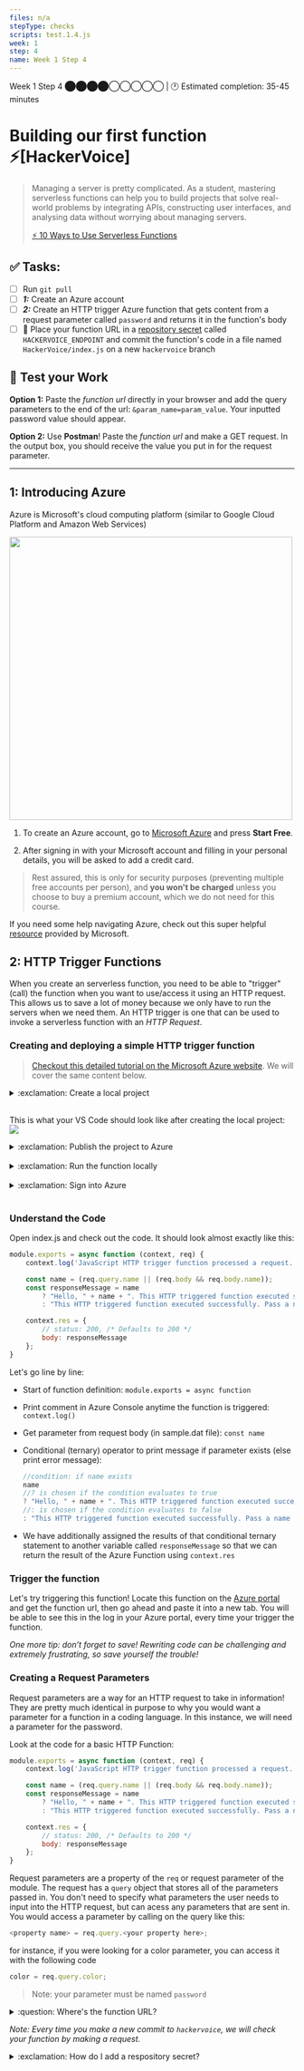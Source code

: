 ```yaml
---
files: n/a
stepType: checks
scripts: test.1.4.js
week: 1
step: 4
name: Week 1 Step 4
---
```

Week 1 Step 4 ⬤⬤⬤⬤◯◯◯◯◯ | 🕐 Estimated completion: 35-45 minutes

# Building our first function ⚡[HackerVoice]

> Managing a server is pretty complicated. As a student, mastering serverless functions can help you to build projects that solve real-world problems by integrating APIs, constructing user interfaces, and analysing data without worrying about managing servers.
> 
> [⚡️ 10 Ways to Use Serverless Functions](https://dev.to/aws/10-ways-to-use-serverless-functions-bme)

## ✅  Tasks:
- [ ] Run `git pull`
- [ ] ***1:*** Create an Azure account
- [ ] ***2:*** Create an HTTP trigger Azure function that gets content from a request parameter called `password` and returns it in the function's body
- [ ] 🚀 Place your function URL in a [repository secret](https://docs.github.com/en/actions/reference/encrypted-secrets#creating-encrypted-secrets-for-a-repository) called `HACKERVOICE_ENDPOINT` and commit the function's code in a file named `HackerVoice/index.js` on a new `hackervoice` branch

## 🚧 Test your Work
**Option 1:**
Paste the *function url* directly in your browser and add the query parameters to the end of the url: `&param_name=param_value`. Your inputted password value should appear.

**Option 2:**
Use **Postman**! Paste the *function url* and make a GET request. In the output box, you should receive the value you put in for the request parameter.

---

## 1: Introducing Azure

Azure is Microsoft's cloud computing platform (similar to Google Cloud Platform and Amazon Web Services)

<img src="https://user-images.githubusercontent.com/69332964/113362023-5dadbf80-931b-11eb-814c-5ec22c2f818d.png" width=500>

1. To create an Azure account, go to [Microsoft Azure](https://azure.microsoft.com/en-us/free/) and press **Start Free**.

2. After signing in with your Microsoft account and filling in your personal details, you will be asked to add a credit card.

> Rest assured, this is only for security purposes (preventing multiple free accounts per person), and **you won't be charged** unless you choose to buy a premium account, which we do not need for this course. 

If you need some help navigating Azure, check out this super helpful [resource](https://azure.microsoft.com/en-us/get-started/) provided by Microsoft.

## 2: HTTP Trigger Functions

When you create an serverless function, you need to be able to "trigger" (call) the function when you want to use/access it using an HTTP request. This allows us to save a lot of money because we only have to run the servers when we need them. An HTTP trigger is one that can be used to invoke a serverless function with an *HTTP Request*.

### Creating and deploying a simple HTTP trigger function

> [Checkout this detailed tutorial on the Microsoft Azure website](https://docs.microsoft.com/en-us/azure/azure-functions/functions-create-your-first-function-visual-studio). We will cover the same content below.

<details>
<summary>:exclamation: Create a local project</summary>
  </br>

1. Click on the Azure icon in the Activity bar (leftmost vertical menu on VS Code). If you hover over the FUNCTIONS dropdown, you will see a bunch of icons appear on the right. Select the Create New Project icon that looks like a folder with a lightning bolt on it.
  <br>
  <img src="https://docs.microsoft.com/en-us/azure/azure-functions/media/functions-create-first-function-vs-code/create-new-project.png" width=400>
  <br>
2. Choose a directory location for your project workspace and choose Select.
3. Provide the following information at the prompts:
  * Select a language for your function project: Choose JavaScript.
  * Select a template for your project's first function: Choose HTTP trigger.
  * Provide a function name: Type HttpExample.
  * Authorization level: Choose Anonymous, which enables anyone to call your function endpoint. To learn about authorization level, see Authorization keys.
  * Select how you would like to open your project: Choose Add to workspace.
4. Using this information, Visual Studio Code generates an Azure Functions project with an HTTP trigger. You can view the local project files in the Explorer. To learn more about files that are created, see Generated project files.
</details>
<br>

This is what your VS Code should look like after creating the local project:
<br><img src="https://user-images.githubusercontent.com/28051494/122148350-35f4d080-ce0f-11eb-8763-c832ef097949.png">
<br>

<details>
<summary>:exclamation: Publish the project to Azure</summary>
In this section, you create a function app and related resources in your Azure subscription and then deploy your code.

1. Choose the Azure icon in the Activity bar, then in the Azure: Functions area, choose the Deploy to function app... button.
  <br>
  <img src="https://user-images.githubusercontent.com/28051494/122148699-caf7c980-ce0f-11eb-9798-b4422741d81c.png" width=300>
  <br>
2. Provide the following information at the prompts:
    * **Select folder**: Choose a folder from your workspace or browse to one that contains your function app. You won't see this if you already have a valid function app opened.
    * **Select subscription**: Choose the subscription to use. You won't see this if you only have one subscription.
    * **Select Function App in Azure**: Choose + Create new Function App. (Don't choose the Advanced option, which isn't covered in this article.)
    * **Enter a globally unique name for the function app:** Type a name that is valid in a URL path. The name you type is validated to make sure that it's unique in Azure Functions.
    * **Select a runtime**: Choose the version of Node.js you've been running on locally. You can use the node --version command to check your version.
    * **Select a location for new resources**: For better performance, choose a [region](https://azure.microsoft.com/en-us/global-infrastructure/geographies/) near you.

</details>
<br>
<details>
<summary>:exclamation: Run the function locally</summary>
  </br>

Visual Studio Code integrates with Azure Functions Core tools to let you run this project on your local development computer before you publish to Azure.

1. To call your function, press F5 to start the function app project. Output from Core Tools is displayed in the Terminal panel. Your app starts in the Terminal panel. You can see the URL endpoint of your HTTP-triggered function running locally.
If you have trouble running on Windows, make sure that the default terminal for Visual Studio Code isn't set to WSL Bash.
  <br>
  <img src="https://docs.microsoft.com/en-us/azure/includes/media/functions-run-function-test-local-vs-code/functions-vscode-f5.png" width=900>
  <br>
2. With Core Tools running, go to the Azure: Functions area. Under Functions, expand Local Project > Functions. Right-click (Windows) or Ctrl - click (macOS) the HttpExample function and choose Execute Function Now....
  <br>
  <img src="https://docs.microsoft.com/en-us/azure/includes/media/functions-run-function-test-local-vs-code/execute-function-now.png" width=500>
  <br>
3. In Enter request body you see the request message body value of { "name": "Azure" }. Press Enter to send this request message to your function.
You could have instead sent an HTTP GET request to the http://localhost:7071/api/HttpExample address in a web browser.
4. When the function executes locally and returns a response, a notification is raised in Visual Studio Code. Information about the function execution is shown in Terminal panel.
5. Press Ctrl + C to stop Core Tools and disconnect the debugger.

After you've verified that the function runs correctly on your local computer, it's time to use Visual Studio Code to publish the project directly to Azure.
</details>
<br>

<details>
<summary>:exclamation: Sign into Azure</summary>
  </br>

Before you can publish your app, you must sign in to Azure.

1. If you aren't already signed in, choose the Azure icon in the Activity bar, then in the Azure: Functions area, choose Sign in to Azure.... If you don't already have one, you can [Create a free Azure account](https://azure.microsoft.com/en-us/free/). Students can [create a free Azure account for Students](https://azure.microsoft.com/en-us/free/students/).
  <br>
  <img src="https://docs.microsoft.com/en-us/azure/includes/media/functions-sign-in-vs-code/functions-sign-into-azure.png" width=500>
  <br>
If you're already signed in, go to the next section.
2. When prompted in the browser, choose your Azure account and sign in using your Azure account credentials.
3. After you've successfully signed in, you can close the new browser window. The subscriptions that belong to your Azure account are displayed in the Side bar.
</details>
<br>

### Understand the Code

Open index.js and check out the code. It should look almost exactly like this:

```javascript
module.exports = async function (context, req) {
    context.log('JavaScript HTTP trigger function processed a request.');

    const name = (req.query.name || (req.body && req.body.name));
    const responseMessage = name
        ? "Hello, " + name + ". This HTTP triggered function executed successfully."
        : "This HTTP triggered function executed successfully. Pass a name in the query string or in the request body for a personalized response.";

    context.res = {
        // status: 200, /* Defaults to 200 */
        body: responseMessage
    };
}
```

Let's go line by line:
- Start of function definition: `module.exports = async function`
- Print comment in Azure Console anytime the function is triggered: `context.log()`
- Get parameter from request body (in sample.dat file): `const name`
- Conditional (ternary) operator to print message if parameter exists (else print error message):
  ```javascript
  //condition: if name exists
  name
  //? is chosen if the condition evaluates to true
  ? "Hello, " + name + ". This HTTP triggered function executed successfully."
  //: is chosen if the condition evaluates to false
  : "This HTTP triggered function executed successfully. Pass a name in the query string or in the request body for a personalized response.";
  ```

- We have additionally assigned the results of that conditional ternary statement to another variable called `responseMessage` so that we can return the result of the Azure Function using `context.res`

### Trigger the function
  
Let's try triggering this function! Locate this function on the [Azure portal](portal.azure.com) and get the function url, then go ahead and paste it into a new tab. You will be able to see this in the log in your Azure portal, every time your trigger the function.

*One more tip: don’t forget to save! Rewriting code can be challenging and extremely frustrating, so save yourself the trouble!*

### Creating a Request Parameters

Request parameters are a way for an HTTP request to take in information! They are pretty much identical in purpose to why you would want a parameter for a function in a coding language. In this instance, we will need a parameter for the password.

Look at the code for a basic HTTP Function:

```javascript
module.exports = async function (context, req) {
    context.log('JavaScript HTTP trigger function processed a request.');

    const name = (req.query.name || (req.body && req.body.name));
    const responseMessage = name
        ? "Hello, " + name + ". This HTTP triggered function executed successfully."
        : "This HTTP triggered function executed successfully. Pass a name in the query string or in the request body for a personalized response.";

    context.res = {
        // status: 200, /* Defaults to 200 */
        body: responseMessage
    };
}
```
Request parameters are a property of the `req` or request parameter of the module. The request has a `query` object that stores all of the parameters passed in. You don't need to specify what parameters the user needs to input into the HTTP request, but can acess any parameters that are sent in. You would access a parameter by calling on the query like this:
```javascript
<property name> = req.query.<your property here>;
```
for instance, if you were looking for a color parameter, you can access it with the following code
```javascript
color = req.query.color;
```
> Note: your parameter must be named `password`

<details>
<summary>:question: Where's the function URL?</summary>
    </br>

Go to the function trigger you are working on, and find this button above the code.
![code](https://user-images.githubusercontent.com/69332964/99188529-73369a00-272a-11eb-93df-04fdce5381df.png)
<br><br/>
</details>


*Note: Every time you make a new commit to `hackervoice`, we will check your function by making a request.*

<details>
<summary>:exclamation: How do I add a respository secret?</summary>
    </br>

[Here are some steps:](https://docs.github.com/en/actions/reference/encrypted-secrets#creating-encrypted-secrets-for-a-repository)  
1. On GitHub, navigate to the main page of the repository.
2. Under your repository name, click `Settings`.
![settings](https://docs.github.com/assets/images/help/repository/repo-actions-settings.png)
3. In the left sidebar, click Secrets.
4. Click New repository secret.
5. Type a name for your secret in the Name input box.
6. Enter the value for your secret.
7. Click Add secret.
<br><br/>
</details>
